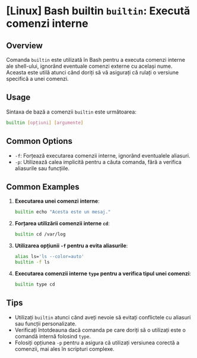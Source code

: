 # [Linux] Bash builtin `builtin`: Execută comenzi interne

## Overview
Comanda `builtin` este utilizată în Bash pentru a executa comenzi interne ale shell-ului, ignorând eventuale comenzi externe cu același nume. Aceasta este utilă atunci când doriți să vă asigurați că rulați o versiune specifică a unei comenzi.

## Usage
Sintaxa de bază a comenzii `builtin` este următoarea:

```bash
builtin [opțiuni] [argumente]
```

## Common Options
- `-f`: Forțează executarea comenzii interne, ignorând eventualele aliasuri.
- `-p`: Utilizează calea implicită pentru a căuta comanda, fără a verifica aliasurile sau funcțiile.

## Common Examples

1. **Executarea unei comenzi interne**:
   ```bash
   builtin echo "Acesta este un mesaj."
   ```

2. **Forțarea utilizării comenzii interne `cd`**:
   ```bash
   builtin cd /var/log
   ```

3. **Utilizarea opțiunii `-f` pentru a evita aliasurile**:
   ```bash
   alias ls='ls --color=auto'
   builtin -f ls
   ```

4. **Executarea comenzii interne `type` pentru a verifica tipul unei comenzi**:
   ```bash
   builtin type cd
   ```

## Tips
- Utilizați `builtin` atunci când aveți nevoie să evitați conflictele cu aliasuri sau funcții personalizate.
- Verificați întotdeauna dacă comanda pe care doriți să o utilizați este o comandă internă folosind `type`.
- Folosiți opțiunea `-p` pentru a asigura că utilizați versiunea corectă a comenzii, mai ales în scripturi complexe.